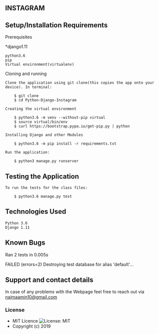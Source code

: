 ## INSTAGRAM



## Setup/Installation Requirements
Prerequisites

*django1.11

    python3.6
    pip
    Virtual environment(virtualenv)

Cloning and running

    Clone the application using git clone(this copies the app onto your device). In terminal:

        $ git clone
        $ cd Python-Django-Instagram

    Creating the virtual environment

        $ python3.6 -m venv --without-pip virtual
        $ source virtual/bin/env
        $ curl https://bootstrap.pypa.io/get-pip.py | python

    Installing Django and other Modules

        $ python3.6 -m pip install -r requirements.txt

    Run the application:

        $ python3 manage.py runserver  

## Testing the Application

    To run the tests for the class files:

        $ python3.6 manage.py test

## Technologies Used

    Python 3.6
    Django 1.11
## Known Bugs
Ran 2 tests in 0.005s

FAILED (errors=2)
Destroying test database for alias 'default'...

## Support and contact details

In case of any problems with the Webpage feel free to reach out via najmaamin10@gmail.com

### License

- MIT Licence ![License: MIT](https://img.shields.io/badge/License-MIT-green.svg)
- Copyright (c) 2019